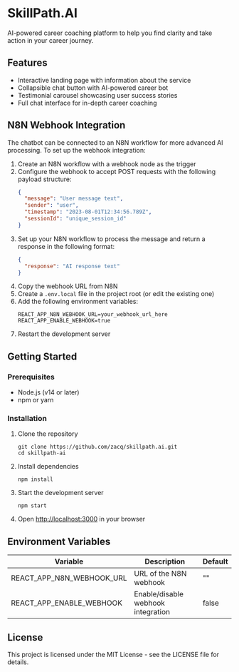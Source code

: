 # SkillPath.AI

AI-powered career coaching platform to help you find clarity and take action in your career journey.

## Features

- Interactive landing page with information about the service
- Collapsible chat button with AI-powered career bot
- Testimonial carousel showcasing user success stories
- Full chat interface for in-depth career coaching

## N8N Webhook Integration

The chatbot can be connected to an N8N workflow for more advanced AI processing. To set up the webhook integration:

1. Create an N8N workflow with a webhook node as the trigger
2. Configure the webhook to accept POST requests with the following payload structure:
   ```json
   {
     "message": "User message text",
     "sender": "user",
     "timestamp": "2023-08-01T12:34:56.789Z",
     "sessionId": "unique_session_id"
   }
   ```
3. Set up your N8N workflow to process the message and return a response in the following format:
   ```json
   {
     "response": "AI response text"
   }
   ```
4. Copy the webhook URL from N8N
5. Create a `.env.local` file in the project root (or edit the existing one)
6. Add the following environment variables:
   ```
   REACT_APP_N8N_WEBHOOK_URL=your_webhook_url_here
   REACT_APP_ENABLE_WEBHOOK=true
   ```
7. Restart the development server

## Getting Started

### Prerequisites

- Node.js (v14 or later)
- npm or yarn

### Installation

1. Clone the repository
   ```
   git clone https://github.com/zacq/skillpath.ai.git
   cd skillpath-ai
   ```

2. Install dependencies
   ```
   npm install
   ```

3. Start the development server
   ```
   npm start
   ```

4. Open [http://localhost:3000](http://localhost:3000) in your browser

## Environment Variables

| Variable | Description | Default |
|----------|-------------|---------|
| REACT_APP_N8N_WEBHOOK_URL | URL of the N8N webhook | "" |
| REACT_APP_ENABLE_WEBHOOK | Enable/disable webhook integration | false |

## License

This project is licensed under the MIT License - see the LICENSE file for details.
